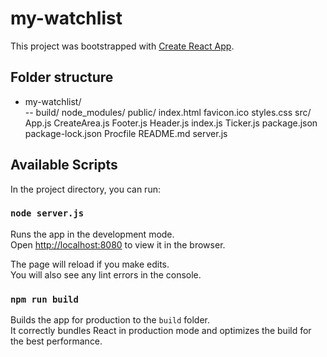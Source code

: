 # my-watchlist

This project was bootstrapped with [Create React App](https://github.com/facebook/create-react-app).

## Folder structure
- my-watchlist/  
  -- build/
  node_modules/
  public/
    index.html
    favicon.ico
    styles.css
  src/
    App.js
    CreateArea.js
    Footer.js
    Header.js
    index.js
    Ticker.js
   package.json
   package-lock.json
   Procfile
   README.md
   server.js

## Available Scripts

In the project directory, you can run:

### `node server.js`

Runs the app in the development mode.<br />
Open [http://localhost:8080](http://localhost:8080) to view it in the browser.

The page will reload if you make edits.<br />
You will also see any lint errors in the console.

### `npm run build`

Builds the app for production to the `build` folder.<br />
It correctly bundles React in production mode and optimizes the build for the best performance.
